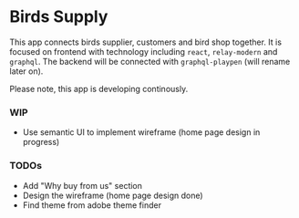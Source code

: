 # Birds Supply

This app connects birds supplier, customers and bird shop together. It is focused on frontend with technology including `react`, `relay-modern` and `graphql`. The backend will be connected with `graphql-playpen` (will rename later on).

Please note, this app is developing continously.

### WIP
* Use semantic UI to implement wireframe (home page design in progress)

### TODOs
* Add "Why buy from us" section
* Design the wireframe (home page design done)
* Find theme from adobe theme finder
